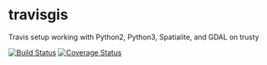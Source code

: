 # travisgis
Travis setup working with Python2, Python3, Spatialite, and GDAL on trusty

[![Build Status][travis-image]][travis-link]
[![Coverage Status][coveralls-image]][coveralls-link]

[travis-image]: https://travis-ci.org/postfalk/travisgis.svg?branch=master
[travis-link]: https://travis-ci.org/postfalk/travisgis
[coveralls-image]: https://coveralls.io/repos/postfalk/travisgis/badge.png?branch=master
[coveralls-link]: https://coveralls.io/r/postfalk/travis?branch=master
